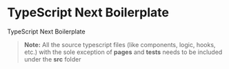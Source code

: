 # TypeScript Next Boilerplate

TypeScript Next Boilerplate

> **Note:** All the source typescript files (like components, logic, hooks, etc.) with the sole
> exception of **pages** and **tests** needs to be included under the **src** folder

